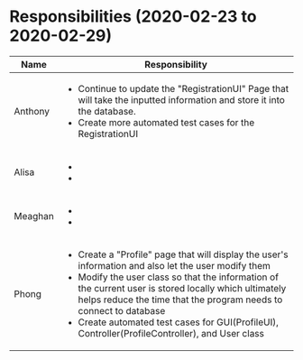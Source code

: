 # Responsibilities (2020-02-23 to 2020-02-29)

| Name | Responsibility |
|----|------------|
| Anthony | <ul><li>Continue to update the "RegistrationUI" Page that will take the inputted information and store it into the database.</li><li>Create more automated test cases for the RegistrationUI</li></ul> |
| Alisa | <ul><li></li><li> |
| Meaghan | <ul><li></li><li></li></ul> |
| Phong | <ul><li>Create a "Profile" page that will display the user's information and also let the user modify them</li><li>Modify the user class so that the information of the current user is stored locally which ultimately helps reduce the time that the program needs to connect to database</li><li>Create automated test cases for GUI(ProfileUI), Controller(ProfileController), and User class</li></ul> |

